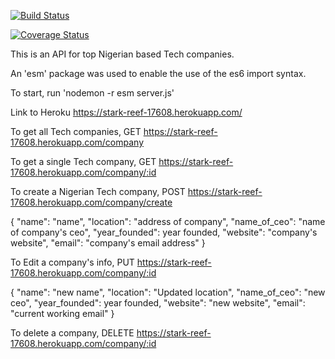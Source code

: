 
[![Build Status](https://travis-ci.org/Extremophile-ai/tech-companies.svg?branch=develop)](https://travis-ci.org/Extremophile-ai/tech-companies)

[![Coverage Status](https://coveralls.io/repos/github/Extremophile-ai/tech-companies/badge.svg?branch=develop)](https://coveralls.io/github/Extremophile-ai/tech-companies?branch=develop)

This is an API for top Nigerian based Tech companies.


An  'esm' package was used to enable the use of the es6 import syntax.

To start, run  'nodemon -r esm server.js'

Link to Heroku https://stark-reef-17608.herokuapp.com/

To get all Tech companies,
GET https://stark-reef-17608.herokuapp.com/company



To get a single Tech company,
GET https://stark-reef-17608.herokuapp.com/company/:id



To create a Nigerian Tech company,
POST https://stark-reef-17608.herokuapp.com/company/create

{
    "name": "name",
    "location": "address of company",
    "name_of_ceo": "name of company's ceo",
    "year_founded": year founded,
    "website": "company's website",
    "email": "company's email address"
}



To Edit a company's info, 
PUT https://stark-reef-17608.herokuapp.com/company/:id

{
    "name": "new name",
    "location": "Updated location",
    "name_of_ceo": "new ceo",
    "year_founded": year founded,
    "website": "new website",
    "email": "current working email"
}



To delete a company,
DELETE https://stark-reef-17608.herokuapp.com/company/:id
